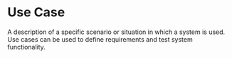 # Use Case

A description of a specific scenario or situation in which a system is used. Use cases can be used to define requirements and test system functionality.